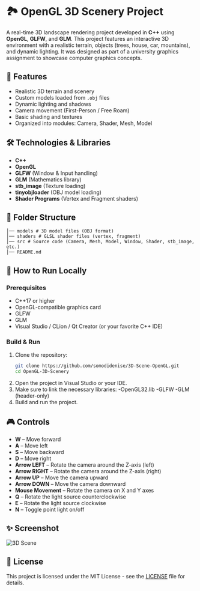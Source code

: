 # 🏞️ OpenGL 3D Scenery Project

A real-time 3D landscape rendering project developed in **C++** using **OpenGL**, **GLFW**, and **GLM**. This project features an interactive 3D environment with a realistic terrain, objects (trees, house, car, mountains), and dynamic lighting. It was designed as part of a university graphics assignment to showcase computer graphics concepts.


## 🌟 Features

- Realistic 3D terrain and scenery
- Custom models loaded from `.obj` files
- Dynamic lighting and shadows
- Camera movement (First-Person / Free Roam)
- Basic shading and textures
- Organized into modules: Camera, Shader, Mesh, Model


## 🛠️ Technologies & Libraries

- **C++**
- **OpenGL**
- **GLFW** (Window & Input handling)
- **GLM** (Mathematics library)
- **stb_image** (Texture loading)
- **tinyobjloader** (OBJ model loading)
- **Shader Programs** (Vertex and Fragment shaders)


## 📁 Folder Structure
```
│── models # 3D model files (OBJ format) 
│── shaders # GLSL shader files (vertex, fragment) 
│── src # Source code (Camera, Mesh, Model, Window, Shader, stb_image, etc.) 
│── README.md 
```

## 🚀 How to Run Locally

### Prerequisites
- C++17 or higher
- OpenGL-compatible graphics card
- GLFW
- GLM
- Visual Studio / CLion / Qt Creator (or your favorite C++ IDE)

### Build & Run
1. Clone the repository:
   ```bash
   git clone https://github.com/somodidenise/3D-Scene-OpenGL.git
   cd OpenGL-3D-Scenery
2. Open the project in Visual Studio or your IDE.
3. Make sure to link the necessary libraries:
   -OpenGL32.lib
   -GLFW
   -GLM (header-only)
4. Build and run the project.

## 🎮 Controls

- **W** – Move forward
- **A** – Move left
- **S** – Move backward
- **D** – Move right
- **Arrow LEFT** – Rotate the camera around the Z-axis (left)
- **Arrow RIGHT** – Rotate the camera around the Z-axis (right)
- **Arrow UP** – Move the camera upward
- **Arrow DOWN** – Move the camera downward
- **Mouse Movement** – Rotate the camera on X and Y axes
- **Q** – Rotate the light source counterclockwise
- **E** – Rotate the light source clockwise
- **N** – Toggle point light on/off


## ✨ Screenshot
![3D Scene](scene/3d_scene.png)

## 📜 License
This project is licensed under the MIT License - see the [LICENSE](LICENSE) file for details.



